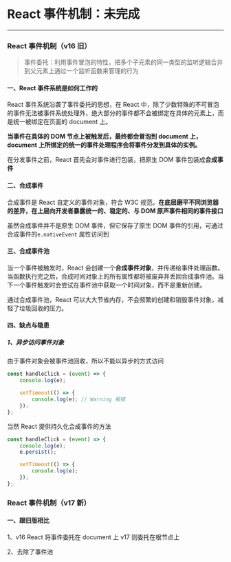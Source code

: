 # React 事件机制：未完成

---

### React 事件机制（v16 旧）

> 事件委托：利用事件冒泡的特性，把多个子元素的同一类型的监听逻辑合并到父元素上通过一个监听函数来管理的行为

#### 一、React 事件系统是如何工作的

React 事件系统沿袭了事件委托的思想，在 React 中，除了少数特殊的不可冒泡的事件无法被事件系统处理外，绝大部分的事件都不会被绑定在具体的元素上，而是统一被绑定在页面的 document 上。

**当事件在具体的 DOM 节点上被触发后，最终都会冒泡到 document 上，document 上所绑定的统一的事件处理程序会将事件分发到具体的实例。**

在分发事件之前，React 首先会对事件进行包装，把原生 DOM 事件包装成**合成事件**

#### 二、合成事件

合成事件是 React 自定义的事件对象，符合 W3C 规范。**在底层磨平不同浏览器的差异，在上层向开发者暴露统一的、稳定的、与 DOM 原声事件相同的事件接口**

虽然合成事件并不是原生 DOM 事件，但它保存了原生 DOM 事件的引用，可通过合成事件的`e.nativeEvent` 属性访问到

#### 三、合成事件池

当一个事件被触发时，React 会创建一个**合成事件对象**，并传递给事件处理函数。当函数执行完之后，合成时间对象上的所有属性都将被废弃并丢回合成事件池。当下一个事件触发时会尝试在事件池中获取一个时间对象，而不是重新创建。

通过合成事件池，React 可以大大节省内存，不会频繁的创建和销毁事件对象，减轻了垃圾回收的压力。

#### 四、缺点与隐患

##### 1、异步访问事件对象

由于事件对象会被事件池回收，所以不能以异步的方式访问

```jsx
const handleClick = (event) => {
	console.log(e);

	setTimeout(() => {
		console.log(e); // Warning 报错
	});
};
```

当然 React 提供持久化合成事件的方法

```jsx
const handleClick = (event) => {
	console.log(e);
	e.persist();

	setTimeout(() => {
		console.log(e);
	});
};
```

### React 事件机制（v17 新）

#### 一、跟旧版相比

1、v16 React 将事件委托在 document 上 v17 则委托在根节点上

2、去除了事件池
